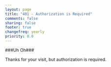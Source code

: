 ```yaml
---
layout: page
title: "401 - Authorization is Required"
comments: false
sharing: false
footer: true
changefreq: yearly
priority: 0.0
---
```


###Uh Oh###

Thanks for your visit, but authorization is required. 